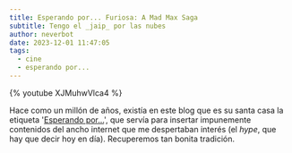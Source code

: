 ```yaml
---
title: Esperando por... Furiosa: A Mad Max Saga
subtitle: Tengo el _jaip_ por las nubes
author: neverbot
date: 2023-12-01 11:47:05
tags:
  - cine
  - esperando por...
---
```


{% youtube XJMuhwVlca4 %}



Hace como un millón de años, existía en este blog que es su santa casa la etiqueta '[Esperando por...](/tags/esperando-por)', que servía para insertar impunemente contenidos del ancho internet que me despertaban interés (el *hype*, que hay que decir hoy en día). Recuperemos tan bonita tradición.
